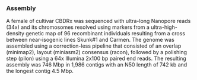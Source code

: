 ### Assembly

A female of cultivar CBDRx was sequenced with ultra-long Nanopore reads (34x) and its chromosomes resolved using markers from a ultra-high-density genetic map of 96 recombinant individuals resulting from a cross between near-isogenic lines Skunk#1 and Carmen. The genome was assembled using a correction-less pipeline that consisted of an overlap (minimap2), layout (miniasm2) consensus (racon), followed by a polishing step (pilon) using a 64x Illumina 2x100 bp paired end reads. The resulting assembly was 746 Mbp in 1,986 contigs with an N50 length of 742 kb and the longest contig 4.5 Mbp.
